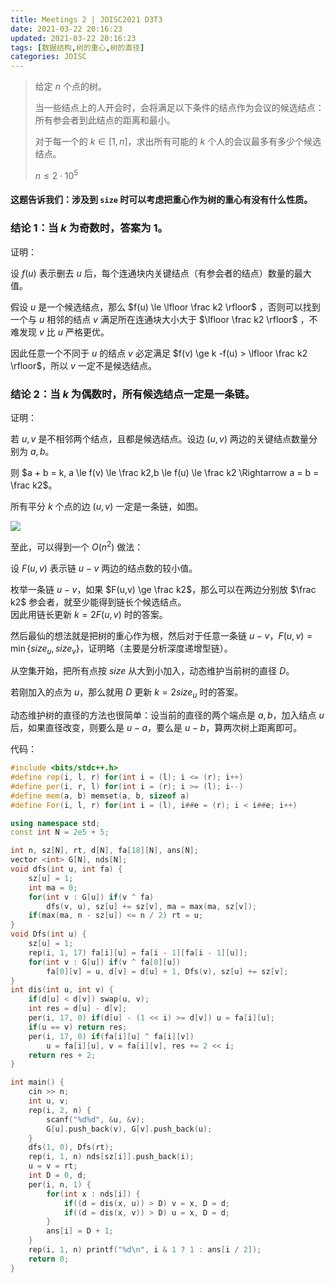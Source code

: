 ```yaml
---
title: Meetings 2 | JOISC2021 D3T3
date: 2021-03-22 20:16:23
updated: 2021-03-22 20:16:23
tags: [数据结构,树的重心,树的直径]
categories: JOISC
---
```

> 给定 $n$ 个点的树。
>
> 当一些结点上的人开会时，会将满足以下条件的结点作为会议的候选结点：所有参会者到此结点的距离和最小。
>
> 对于每一个的 $k \in [1,n]$，求出所有可能的 $k$ 个人的会议最多有多少个候选结点。
>
> $n \le 2 \cdot 10^5$

#### 这题告诉我们：涉及到 ```size``` 时可以考虑把重心作为树的重心有没有什么性质。

### 结论 $1$：当 $k$ 为奇数时，答案为 $1$。

证明：

设 $f(u)$ 表示删去 $u$ 后，每个连通块内关键结点（有参会者的结点）数量的最大值。

假设 $u$ 是一个候选结点，那么 $f(u) \le \lfloor \frac k2 \rfloor$ ，否则可以找到一个与 $u$ 相邻的结点 $v$ 满足所在连通块大小大于 $\lfloor \frac k2 \rfloor$ ，不难发现 $v$ 比 $u$ 严格更优。

因此任意一个不同于 $u$ 的结点 $v$ 必定满足 $f(v) \ge k -f(u) > \lfloor \frac k2 \rfloor$，所以 $v$ 一定不是候选结点。

### 结论 $2$：当 $k$ 为偶数时，所有候选结点一定是一条链。

 证明：

若 $u, v$ 是不相邻两个结点，且都是候选结点。设边 $(u,v)$ 两边的关键结点数量分别为 $a,b$。

则 $a + b = k, a \le f(v) \le \frac k2,b \le f(u) \le \frac k2 \Rightarrow a = b = \frac k2$。

所有平分 $k$ 个点的边 $(u,v)$ 一定是一条链，如图。

![](https://i.loli.net/2021/03/22/cs9ZJOrImCibEAz.png)

至此，可以得到一个 $O(n^2)$ 做法：

设 $F(u,v)$ 表示链 $u - v$ 两边的结点数的较小值。

枚举一条链 $u - v$，如果 $F(u,v) \ge \frac k2$，那么可以在两边分别放 $\frac k2$ 参会者，就至少能得到链长个候选结点。  
因此用链长更新 $k=2F(u,v)$ 时的答案。

然后最仙的想法就是把树的重心作为根，然后对于任意一条链 $u - v$，$F(u,v) = \min\{size_u,size_v\}$，证明略（主要是分析深度递增型链）。

从空集开始，把所有点按 $size$ 从大到小加入，动态维护当前树的直径 $D$。

若刚加入的点为 $u$，那么就用 $D$ 更新 $k=2size_u$ 时的答案。

动态维护树的直径的方法也很简单：设当前的直径的两个端点是 $a, b$，加入结点 $u$ 后，如果直径改变，则要么是 $u - a$，要么是 $u - b$，算两次树上距离即可。

代码：

```cpp
#include <bits/stdc++.h>
#define rep(i, l, r) for(int i = (l); i <= (r); i++)
#define per(i, r, l) for(int i = (r); i >= (l); i--)
#define mem(a, b) memset(a, b, sizeof a)
#define For(i, l, r) for(int i = (l), i##e = (r); i < i##e; i++)

using namespace std;
const int N = 2e5 + 5;

int n, sz[N], rt, d[N], fa[18][N], ans[N];
vector <int> G[N], nds[N];
void dfs(int u, int fa) {
    sz[u] = 1;
    int ma = 0;
    for(int v : G[u]) if(v ^ fa)
        dfs(v, u), sz[u] += sz[v], ma = max(ma, sz[v]);
    if(max(ma, n - sz[u]) <= n / 2) rt = u;
}
void Dfs(int u) {
    sz[u] = 1;
    rep(i, 1, 17) fa[i][u] = fa[i - 1][fa[i - 1][u]];
    for(int v : G[u]) if(v ^ fa[0][u])
        fa[0][v] = u, d[v] = d[u] + 1, Dfs(v), sz[u] += sz[v];
}
int dis(int u, int v) {
    if(d[u] < d[v]) swap(u, v);
    int res = d[u] - d[v];
    per(i, 17, 0) if(d[u] - (1 << i) >= d[v]) u = fa[i][u];
    if(u == v) return res;
    per(i, 17, 0) if(fa[i][u] ^ fa[i][v])
        u = fa[i][u], v = fa[i][v], res += 2 << i;
    return res + 2;
}

int main() {
    cin >> n;
    int u, v;
    rep(i, 2, n) {
        scanf("%d%d", &u, &v);
        G[u].push_back(v), G[v].push_back(u);
    }
    dfs(1, 0), Dfs(rt);
    rep(i, 1, n) nds[sz[i]].push_back(i);
    u = v = rt;
    int D = 0, d;
    per(i, n, 1) {
        for(int x : nds[i]) {
            if((d = dis(x, u)) > D) v = x, D = d;
            if((d = dis(x, v)) > D) u = x, D = d;
        }
        ans[i] = D + 1;
    }
    rep(i, 1, n) printf("%d\n", i & 1 ? 1 : ans[i / 2]);
    return 0;
}
```